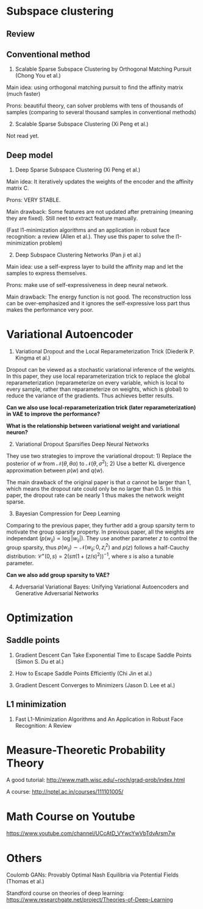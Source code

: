 # Subspace clustering

## Review

## Conventional method

1. Scalable Sparse Subspace Clustering by Orthogonal Matching Pursuit (Chong You et al.)

Main idea: using orthogonal matching pursuit to find the affinity matrix (much faster)

Prons: beautiful theory, can solver problems with tens of thousands of samples (comparing to several thousand samples in conventional methods)

2. Scalable Sparse Subspace Clustering (Xi Peng et al.)

Not read yet.

## Deep model

1. Deep Sparse Subspace Clustering (Xi Peng et al.)

Main idea: It iteratively updates the weights of the encoder and the affinity matrix C.

Prons: VERY STABLE.

Main drawback: Some features are not updated after pretraining (meaning they are fixed). Still neet to extract feature manually.

(Fast l1-minimization algorithms and an application in robust face recognition: a review (Allen et al.). They use this paper to solve the l1-minimization problem)

2. Deep Subspace Clustering Networks (Pan ji et al.)

Main idea: use a self-express layer to build the affinity map and let the samples to express themselves.

Prons: make use of self-expressiveness in deep neural network.

Main drawback: The energy function is not good. The reconstruction loss can be over-emphasized and it ignores the self-expressive loss part thus makes the performance very poor.

# Variational Autoencoder

1. Variational Dropout and the Local Reparameterization Trick (Diederik P. Kingma et al.)

Dropout can be viewed as a stochastic variational inference of the weights. In this paper, they use local reparameterization trick to replace the global reparameterization (reparameterize on every variable, which is local to every sample, rather than reparameterize on weights, which is global) to reduce the variance of the gradients. Thus achieves better results.

**Can we also use local-reparameterization trick (later reparameterization) in VAE to improve the performance?**

**What is the relationship between variational weight and variational neuron?**

2. Variational Dropout Sparsifies Deep Neural Networks

They use two strategies to improve the variational dropout: 1) Replace the posterior of $w$ from $\mathcal{N}(\theta,\theta\alpha)$ to $\mathcal{N}(\theta,\sigma^2)$; 2) Use a better KL divergence approximation between $p(w)$ and $q(w)$.

The main drawback of the original paper is that $\alpha$ cannot be larger than $1$, which means the dropout rate could only be no larger than $0.5$. In this paper, the dropout rate can be nearly $1$ thus makes the network weight sparse.

3. Bayesian Compression for Deep Learning

Comparing to the previous paper, they further add a group sparsity term to motivate the group sparsity property. In previous paper, all the weights are independant ($p(w_{ij})\propto\log|w_{ij}|$). They use another parameter $z$ to control the group sparsity, thus $p(w_{ij})\sim\mathcal{N}(w_{ij};0,z_i^2)$ and $p(z)$ follows a half-Cauchy distribution: $\mathcal{C}^+(0,s)=2\left(s\pi\left(1+(z/s)^2\right)\right)^{-1}$, where $s$ is also a tunable parameter.

**Can we also add group sparsity to VAE?** 

4. Adversarial Variational Bayes: Unifying Variational Autoencoders and Generative Adversarial Networks

# Optimization

## Saddle points

1. Gradient Descent Can Take Exponential Time to Escape Saddle Points (Simon S. Du et al.)

2. How to Escape Saddle Points Efficiently (Chi Jin et al.)

3. Gradient Descent Converges to Minimizers (Jason D. Lee et al.)

## L1 minimization

1. Fast L1-Minimization Algorithms and An Application in Robust Face Recognition: A Review

# Measure-Theoretic Probability Theory

A good tutorial: http://www.math.wisc.edu/~roch/grad-prob/index.html

A course:
http://nptel.ac.in/courses/111101005/


# Math Course on Youtube

https://www.youtube.com/channel/UCcAtD_VYwcYwVbTdvArsm7w


# Others

Coulomb GANs: Provably Optimal Nash Equilibria via Potential Fields (Thomas et al.)

Standford course on theories of deep learning: https://www.researchgate.net/project/Theories-of-Deep-Learning